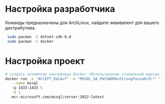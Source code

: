 # Настройка разработчика

Команды предназначены для ArchLinux, найдите эквивалент для вашего дистрибутива.

```bash
 sudo pacman -S dotnet-sdk-8.0
 sudo pacman -S docker
```

# Настройка проект

```bash
# создать экземпляр контейнера Docker (Использование стабильной версии)
docker run -e "ACCEPT_EULA=Y" -e "MSSQL_SA_PASSWORD=StrongPassw0rd\!" \
   --name mssql
   -p 1433:1433 \
   -d \
   mcr.microsoft.com/mssql/server:2022-latest
```